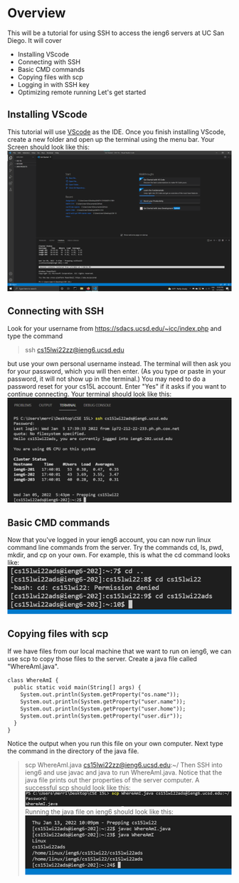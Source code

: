 # Overview
This will be a tutorial for using SSH to access the ieng6 servers at UC San Diego. 
It will cover
* Installing VScode
* Connecting with SSH
* Basic CMD commands
* Copying files with scp
* Logging in with SSH key
* Optimizing remote running
Let's get started

## Installing VScode
This tutorial will use [VScode](https://code.visualstudio.com/) as the IDE. 
Once you finish installing VScode, create a new folder and open up the terminal using the menu bar.
Your Screen should look like this:
![Image](vscode.png)

## Connecting with SSH
Look for your username from https://sdacs.ucsd.edu/~icc/index.php and type the command
> ssh cs15lwi22zz@ieng6.ucsd.edu

but use your own personal username instead.
The terminal will then ask you for your password, which you will then enter.
(As you type or paste in your password, it will not show up in the terminal.)
You may need to do a password reset for your cs15L account.
Enter "Yes" if it asks if you want to continue connecting.
Your terminal should look like this:
![Image](ssh.png)

## Basic CMD commands
Now that you've logged in your ieng6 account, you can now run linux command line commands from the server.
Try the commands cd, ls, pwd, mkdir, and cp on your own.
For example, this is what the cd command looks like:
![Image](commands.png)

## Copying files with scp
If we have files from our local machine that we want to run on ieng6, we can use scp to copy those files to the server.
Create a java file called "WhereAmI.java".
```
class WhereAmI {
  public static void main(String[] args) {
    System.out.println(System.getProperty("os.name"));
    System.out.println(System.getProperty("user.name"));
    System.out.println(System.getProperty("user.home"));
    System.out.println(System.getProperty("user.dir"));
  }
}
```
Notice the output when you run this file on your own computer.
Next type the command in the directory of the java file.
> scp WhereAmI.java cs15lwi22zz@ieng6.ucsd.edu:~/
Then SSH into ieng6 and use javac and java to run WhereAmI.java.
Notice that the java file prints out ther properties of the server computer.
A successful scp should look like this:
![Image](scp.png)
Running the java file on ieng6 should look like this:
![Image](whereamI.png)
